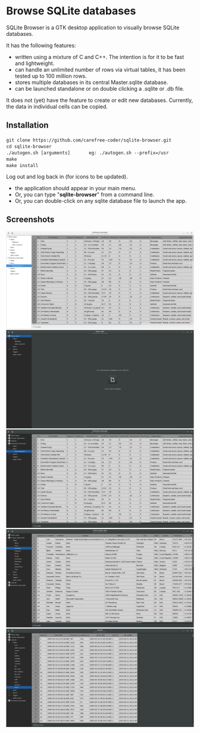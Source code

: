 
Browse SQLite databases
=======================

SQLite Browser is a GTK desktop application to visually browse SQLite databases.

It has the following features:

 - written using a mixture of C and C++. The intention is for it to be fast and lightweight.
 - can handle an unlimited number of rows via virtual tables, it has been tested up to 100 million rows.
 - stores multiple databases in its central Master.sqlite database.
 - can be launched standalone or on double clicking a .sqlite or .db file.

It does not (yet) have the feature to create or edit new databases. Currently, the data in individual cells can be copied.



Installation
------------
`git clone https://github.com/carefree-coder/sqlite-browser.git`  
`cd sqlite-browser`  
`./autogen.sh [arguments]       eg: ./autogen.sh --prefix=/usr`  
`make`  
`make install`  

Log out and log back in (for icons to be updated).

   
- the application should appear in your main menu.
- Or, you can type "<b>sqlite-browser</b>" from a command line.
- Or, you can double-click on any sqlite database file to launch the app.



Screenshots
-----------
![Adwaita Light](screenshots/adwaita_light.png  "Adwaita Light")  \
![Landing Page](screenshots/landing_page.png "Landing Page")  \
![Northwind](screenshots/northwind_sqlite.png "Northwind")  \
![International Characters](screenshots/international_characters_.png "International Characters")  \
![Sakila db](screenshots/sakila_db.png "Sakila db")  





